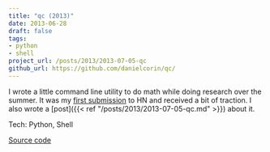 ```yaml
---
title: "qc (2013)"
date: 2013-06-28
draft: false
tags:
- python
- shell
project_url: /posts/2013/2013-07-05-qc
github_url: https://github.com/danielcorin/qc/
---
```


I wrote a little command line utility to do math while doing research over the summer.
It was my [first submission](https://news.ycombinator.com/item?id=6091659) to HN and received a bit of traction.
I also wrote a [post]({{< ref "/posts/2013/2013-07-05-qc.md" >}}) about it.

Tech: Python, Shell

[Source code](https://github.com/danielcorin/qc/)
